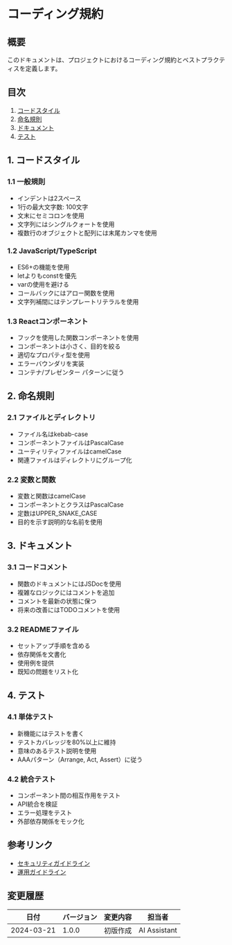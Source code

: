 # コーディング規約

## 概要
このドキュメントは、プロジェクトにおけるコーディング規約とベストプラクティスを定義します。

## 目次
1. [コードスタイル](#1-コードスタイル)
2. [命名規則](#2-命名規則)
3. [ドキュメント](#3-ドキュメント)
4. [テスト](#4-テスト)

## 1. コードスタイル

### 1.1 一般規則
- インデントは2スペース
- 1行の最大文字数: 100文字
- 文末にセミコロンを使用
- 文字列にはシングルクォートを使用
- 複数行のオブジェクトと配列には末尾カンマを使用

### 1.2 JavaScript/TypeScript
- ES6+の機能を使用
- letよりもconstを優先
- varの使用を避ける
- コールバックにはアロー関数を使用
- 文字列補間にはテンプレートリテラルを使用

### 1.3 Reactコンポーネント
- フックを使用した関数コンポーネントを使用
- コンポーネントは小さく、目的を絞る
- 適切なプロパティ型を使用
- エラーバウンダリを実装
- コンテナ/プレゼンター パターンに従う

## 2. 命名規則

### 2.1 ファイルとディレクトリ
- ファイル名はkebab-case
- コンポーネントファイルはPascalCase
- ユーティリティファイルはcamelCase
- 関連ファイルはディレクトリにグループ化

### 2.2 変数と関数
- 変数と関数はcamelCase
- コンポーネントとクラスはPascalCase
- 定数はUPPER_SNAKE_CASE
- 目的を示す説明的な名前を使用

## 3. ドキュメント

### 3.1 コードコメント
- 関数のドキュメントにはJSDocを使用
- 複雑なロジックにはコメントを追加
- コメントを最新の状態に保つ
- 将来の改善にはTODOコメントを使用

### 3.2 READMEファイル
- セットアップ手順を含める
- 依存関係を文書化
- 使用例を提供
- 既知の問題をリスト化

## 4. テスト

### 4.1 単体テスト
- 新機能にはテストを書く
- テストカバレッジを80%以上に維持
- 意味のあるテスト説明を使用
- AAAパターン（Arrange, Act, Assert）に従う

### 4.2 統合テスト
- コンポーネント間の相互作用をテスト
- API統合を検証
- エラー処理をテスト
- 外部依存関係をモック化

## 参考リンク
- [セキュリティガイドライン](./security-guidelines.md)
- [運用ガイドライン](./operational-guidelines.md)

## 変更履歴
| 日付 | バージョン | 変更内容 | 担当者 |
|------|------------|----------|--------|
| 2024-03-21 | 1.0.0 | 初版作成 | AI Assistant | 